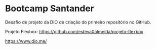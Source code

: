 # Bootcamp Santander
Desafio de projeto da DIO de criação do primeiro repositório no GitHub.

Projeto Flexbox: https://github.com/esteva0almeida/projeto-flexbox

https://www.dio.me/
